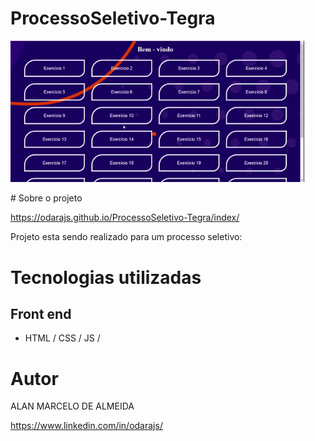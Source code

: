 # ProcessoSeletivo-Tegra
<p aling="center">
<img width="470" src="index/img/SobreProjeto.gif">
</p>
# Sobre o projeto

https://odarajs.github.io/ProcessoSeletivo-Tegra/index/

Projeto esta sendo realizado para um processo seletivo:  

# Tecnologias utilizadas
## Front end
- HTML / CSS / JS /

# Autor

ALAN MARCELO DE ALMEIDA

https://www.linkedin.com/in/odarajs/
